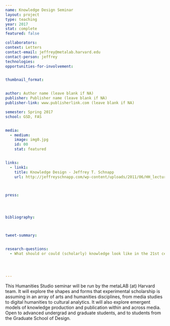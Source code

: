 ```yaml
---
name: Knowledge Design Seminar
layout: project
type: teaching
year: 2017
stat: complete
featured: false

collaborators:
context: Letters
contact-email: jeffrey@metalab.harvard.edu
contact-person: jeffrey
technologies: 
opportunities-for-involvement:


thumbnail_format:


author: Author name (leave blank if NA)
publisher: Publisher name (leave blank if NA)
publisher-link: www.publisherlink.com (leave blank if NA)

semester: Spring 2017
school: GSD, FAS


media:
  - medium:
    image: img0.jpg
    id: 00
    stat: featured


links:
  - link1: 
    title: Knowledge Design - Jeffrey T. Schnapp
    url: http://jeffreyschnapp.com/wp-content/uploads/2011/06/HH_lectures_Schnapp_01.pdf



press:




bibliography:



tweet-summary: 


research-questions:
  - What should or could (scholarly) knowledge look like in the 21st century?




---
```



<p>This Humanities Studio seminar will be run by the metaLAB (at) Harvard team. It will explore the shapes and forms that experimental scholarship is assuming in an array of arts and humanities disciplines, from media studies to digital humanities to cultural analytics. It will also explore emergent models of knowledge production and publication within and across media. Open to advanced undergrad and graduate students, and to students from the Graduate School of Design.</p>

<p>&nbsp;</p>

<div id="player"></div>
<script src="https://luwes.github.io/vimeowrap.js/vimeowrap.js"></script>
<script src="https://luwes.github.io/vimeowrap.js/vimeowrap.playlist.js"></script>
<script>
    vimeowrap('player').setup({
        urls: [
            'https://vimeo.com/album/4633882'
        ],
        plugins: {
            'playlist':{}
        }
    });
</script>



